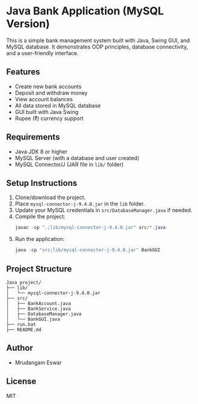 # Java Bank Application (MySQL Version)

This is a simple bank management system built with Java, Swing GUI, and MySQL database. It demonstrates OOP principles, database connectivity, and a user-friendly interface.

## Features
- Create new bank accounts
- Deposit and withdraw money
- View account balances
- All data stored in MySQL database
- GUI built with Java Swing
- Rupee (₹) currency support

## Requirements
- Java JDK 8 or higher
- MySQL Server (with a database and user created)
- MySQL Connector/J (JAR file in `lib/` folder)

## Setup Instructions
1. Clone/download the project.
2. Place `mysql-connector-j-9.4.0.jar` in the `lib` folder.
3. Update your MySQL credentials in `src/DatabaseManager.java` if needed.
4. Compile the project:
   ```powershell
   javac -cp ".;lib/mysql-connector-j-9.4.0.jar" src/*.java
   ```
5. Run the application:
   ```powershell
   java -cp "src;lib/mysql-connector-j-9.4.0.jar" BankGUI
   ```

## Project Structure
```
Java project/
├── lib/
│   └── mysql-connector-j-9.4.0.jar
├── src/
│   ├── BankAccount.java
│   ├── BankService.java
│   ├── DatabaseManager.java
│   └── BankGUI.java
├── run.bat
├── README.md
```

## Author
- Mrudangam Eswar

## License
MIT

